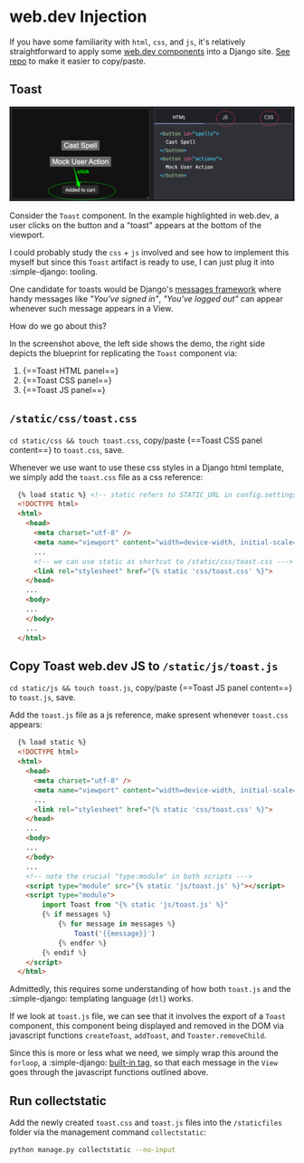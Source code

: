 # web.dev Injection

If you have some familiarity with `html`, `css`, and `js`, it's relatively straightforward to apply some [web.dev components](https://web.dev/patterns/components/) into a Django site. [See repo](https://github.com/GoogleChrome/web.dev/tree/main/src/site/content/en/patterns/components) to make it easier to copy/paste.

## Toast

![Website screenshot from web.dev](../img/toast.png "The left side shows the demo, the right side the components of how to build the demo.")

Consider the `Toast` component. In the example highlighted in web.dev, a user clicks on the button and a "toast" appears at the bottom of the viewport.

I could probably study the `css` + `js` involved and see how to implement this myself but since this `Toast` artifact is ready to use, I can just plug it into :simple-django: tooling.

One candidate for toasts would be Django's [messages framework](https://docs.djangoproject.com/en/dev/ref/contrib/messages/) where handy messages like _"You've signed in"_, _"You've logged out"_ can appear whenever such message appears in a View.

How do we go about this?

In the screenshot above, the left side shows the demo, the right side depicts the blueprint for replicating the `Toast` component via:

1. {==Toast HTML panel==}
2. {==Toast CSS panel==}
3. {==Toast JS panel==}

## `/static/css/toast.css`

`cd static/css && touch toast.css`, copy/paste {==Toast CSS panel content==} to `toast.css`, save.

Whenever we use want to use these css styles in a Django html template, we simply add the `toast.css` file as a css reference:

```html title="Add css to html" linenums="1" hl_lines="1 9"
  {% load static %} <!-- static refers to STATIC_URL in config.settings.base --->
  <!DOCTYPE html>
  <html>
    <head>
      <meta charset="utf-8" />
      <meta name="viewport" content="width=device-width, initial-scale=1">
      ...
      <!-- we can use static as shortcut to /static/css/toast.css --->
      <link rel="stylesheet" href="{% static 'css/toast.css' %}">
    </head>
    ...
    <body>
    ...
    </body>
    ...
  </html>
```

## Copy Toast web.dev JS to `/static/js/toast.js`

`cd static/js && touch toast.js`, copy/paste {==Toast JS panel content==} to `toast.js`, save.

Add the `toast.js` file as a js reference, make spresent whenever `toast.css` appears:

```html title="Add js to html" linenums="1" hl_lines="8 16"
  {% load static %}
  <!DOCTYPE html>
  <html>
    <head>
      <meta charset="utf-8" />
      <meta name="viewport" content="width=device-width, initial-scale=1">
      ...
      <link rel="stylesheet" href="{% static 'css/toast.css' %}">
    </head>
    ...
    <body>
    ...
    </body>
    ...
    <!-- note the crucial "type:module" in both scripts --->
    <script type="module" src="{% static 'js/toast.js' %}"></script>
    <script type="module">
        import Toast from "{% static 'js/toast.js' %}"
        {% if messages %}
            {% for message in messages %}
                Toast('{{message}}')
            {% endfor %}
        {% endif %}
    </script>
  </html>
```

Admittedly, this requires some understanding of how both `toast.js` and the :simple-django: templating language (`dtl`) works.

If we look at `toast.js` file, we can see that it involves the export of a `Toast` component, this
component being displayed and removed in the DOM via javascript functions `createToast`, `addToast`, and `Toaster.removeChild`.

Since this is more or less what we need, we simply wrap this around the `forloop`, a :simple-django: [built-in tag](https://docs.djangoproject.com/en/dev/ref/templates/builtins/#for), so that each message in the `View` goes through the javascript functions outlined above.

## Run collectstatic

Add the newly created `toast.css` and `toast.js` files into the `/staticfiles` folder via the management command `collectstatic`:

```sh
python manage.py collectstatic --no-input
```
